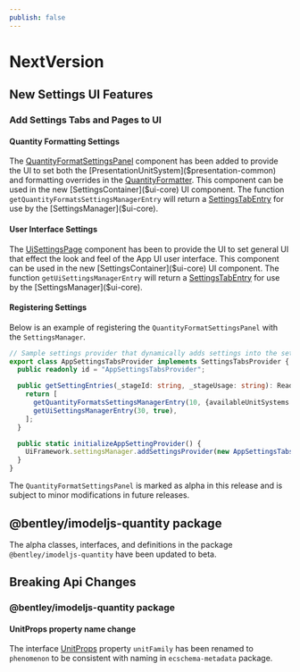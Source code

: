 ```yaml
---
publish: false
---
```

# NextVersion

## New Settings UI Features

### Add Settings Tabs and Pages to UI

#### Quantity Formatting Settings

The [QuantityFormatSettingsPanel]($ui-framework) component has been added to provide the UI to set both the [PresentationUnitSystem]($presentation-common) and formatting overrides in the [QuantityFormatter]($frontend). This component can be used in the new [SettingsContainer]($ui-core) UI component. The function `getQuantityFormatsSettingsManagerEntry` will return a [SettingsTabEntry]($ui-core) for use by the [SettingsManager]($ui-core).

#### User Interface Settings

The [UiSettingsPage]($ui-framework) component has been to provide the UI to set general UI that effect the look and feel of the App UI user interface. This component can be used in the new [SettingsContainer]($ui-core) UI component. The function `getUiSettingsManagerEntry` will return a [SettingsTabEntry]($ui-core) for use by the [SettingsManager]($ui-core).

#### Registering Settings

Below is an example of registering the `QuantityFormatSettingsPanel` with the `SettingsManager`.

```ts
// Sample settings provider that dynamically adds settings into the setting stage
export class AppSettingsTabsProvider implements SettingsTabsProvider {
  public readonly id = "AppSettingsTabsProvider";

  public getSettingEntries(_stageId: string, _stageUsage: string): ReadonlyArray<SettingsTabEntry> | undefined {
    return [
      getQuantityFormatsSettingsManagerEntry(10, {availableUnitSystems:new Set(["metric","imperial","usSurvey"])}),
      getUiSettingsManagerEntry(30, true),
    ];
  }

  public static initializeAppSettingProvider() {
    UiFramework.settingsManager.addSettingsProvider(new AppSettingsTabsProvider());
  }
}
```

The `QuantityFormatSettingsPanel` is marked as alpha in this release and is subject to minor modifications in future releases.

## @bentley/imodeljs-quantity package

The alpha classes, interfaces, and definitions in the package `@bentley/imodeljs-quantity` have been updated to beta.

## Breaking Api Changes

### @bentley/imodeljs-quantity package

#### UnitProps property name change

The interface [UnitProps]($quantity) property `unitFamily` has been renamed to `phenomenon` to be consistent with naming in `ecschema-metadata` package.

